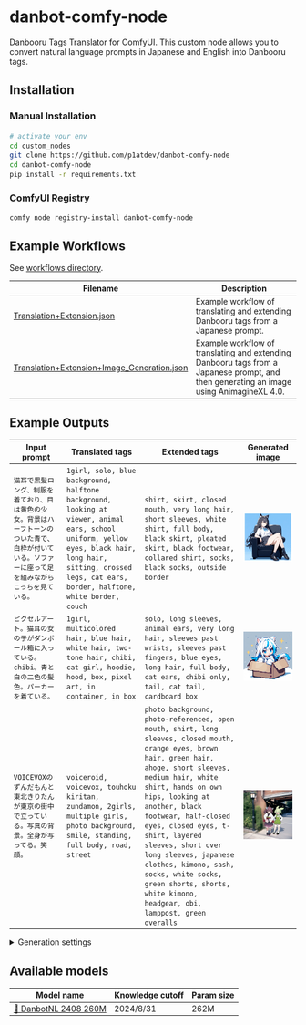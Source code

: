 # danbot-comfy-node 

Danbooru Tags Translator for ComfyUI. 
This custom node allows you to convert natural language prompts in Japanese and English into Danbooru tags.

## Installation

### Manual Installation

```bash
# activate your env
cd custom_nodes
git clone https://github.com/p1atdev/danbot-comfy-node
cd danbot-comfy-node
pip install -r requirements.txt
```

### ComfyUI Registry

```
comfy node registry-install danbot-comfy-node
```

## Example Workflows

See [workflows directory](./workflows).

| Filename | Description |
| - | - |
| [Translation+Extension.json](./workflows/Translation+Extension.json) | Example workflow of translating and extending Danbooru tags from a Japanese prompt.   |
| [Translation+Extension+Image_Generation.json](./workflows/Translation+Extension+Image_Generation.json) | Example workflow of translating and extending Danbooru tags from a Japanese prompt, and then generating an image using AnimagineXL 4.0. |

## Example Outputs

| Input prompt | Translated tags | Extended tags | Generated image |
| - | - | - | - |
| `猫耳で黒髪ロング、制服を着ており、目は黄色の少女。背景はハーフトーンのついた青で、白枠が付いている。ソファーに座って足を組みながらこっちを見ている。` | `1girl, solo, blue background, halftone background, looking at viewer, animal ears, school uniform, yellow eyes, black hair, long hair, sitting, crossed legs, cat ears, border, halftone, white border, couch` | `shirt, skirt, closed mouth, very long hair, short sleeves, white shirt, full body, black skirt, pleated skirt, black footwear, collared shirt, socks, black socks, outside border` | <img src="./assets/outputs/sample_01.jpg" width="600px" /> |
| `ピクセルアート。猫耳の女の子がダンボール箱に入っている。chibi。青と白の二色の髪色。パーカーを着ている。` | `1girl, multicolored hair, blue hair, white hair, two-tone hair, chibi, cat girl, hoodie, hood, box, pixel art, in container, in box` | `solo, long sleeves, animal ears, very long hair, sleeves past wrists, sleeves past fingers, blue eyes, long hair, full body, cat ears, chibi only, tail, cat tail, cardboard box` | <img src="./assets/outputs/sample_02.jpg" width="600px" /> |
| `VOICEVOXのずんだもんと東北きりたんが東京の街中で立っている。写真の背景。全身が写ってる。笑顔。` | `voiceroid, voicevox, touhoku kiritan, zundamon, 2girls, multiple girls, photo background, smile, standing, full body, road, street` | `photo background, photo-referenced, open mouth, shirt, long sleeves, closed mouth, orange eyes, brown hair, green hair, ahoge, short sleeves, medium hair, white shirt, hands on own hips, looking at another, black footwear, half-closed eyes, closed eyes, t-shirt, layered sleeves, short over long sleeves, japanese clothes, kimono, sash, socks, white socks, green shorts, shorts, white kimono, headgear, obi, lamppost, green overalls` | <img src="./assets/outputs/sample_03.jpg" width="600px" /> |

<details>
<summary>Generation settings</summary>

- Prompt generation
  - Translation
    - rating: `general`
    - length: `very_short`
    - template_name: `translation`
  - Extension
    - rating: `general`
    - length: `long`
    - template_name: `extension`
  - Generation config
    - max_new_tokens: `256`
    - do_sample: `true`
    - temperature: `1.00`
    - top_p: `1.0`
    - top_k: `50`
    - min_p: `0.05`
    - num_beams: `1`
  - Seed: 347414205
- Image generation
  - Image model: [AnimagineXL 4.0 opt](https://huggingface.co/cagliostrolab/animagine-xl-4.0/blob/main/animagine-xl-4.0-opt.safetensors)
  - Prompt suffix (quality tags): `masterpiece, best quality, high score, great score, latest`
  - Negative prompt: `lowres, bad anatomy, bad hands, text, error, missing finger, extra digits, fewer digits, cropped, worst quality, low quality, low score, bad score, average score, signature, watermark, username, blurry, `
  - Image size: 1024x1024
  - Seed: `944162813372176`
  - Steps: `25`
  - CFG: `5.0`
  - Sampler name: `euler_ancestral`
  - Scheduler: `normal`
  - Denoise: `1.00`

</details>

## Available models

| Model name | Knowledge cutoff | Param size |
| - | - | - |
| [🤗 DanbotNL 2408 260M](https://huggingface.co/dartags/DanbotNL-2408-260M)| 2024/8/31 | 262M |
